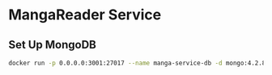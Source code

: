 # MangaReader Service

## Set Up MongoDB

```sh
docker run -p 0.0.0.0:3001:27017 --name manga-service-db -d mongo:4.2.8
```
